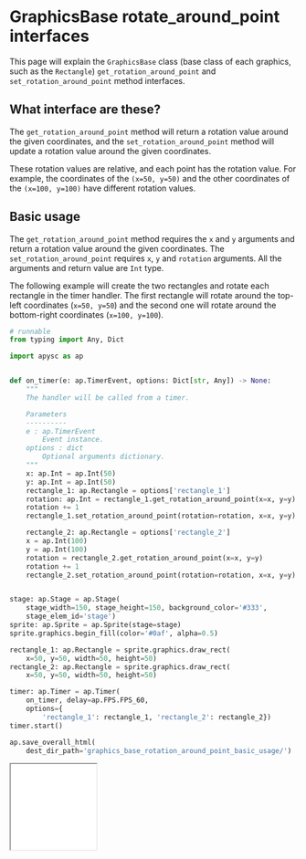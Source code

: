 # GraphicsBase rotate_around_point interfaces

This page will explain the `GraphicsBase` class (base class of each graphics, such as the `Rectangle`) `get_rotation_around_point` and `set_rotation_around_point` method interfaces.

## What interface are these?

The `get_rotation_around_point` method will return a rotation value around the given coordinates, and the `set_rotation_around_point` method will update a rotation value around the given coordinates.

These rotation values are relative, and each point has the rotation value. For example, the coordinates of the `(x=50, y=50)` and the other coordinates of the `(x=100, y=100)` have different rotation values.

## Basic usage

The `get_rotation_around_point` method requires the `x` and `y` arguments and return a rotation value around the given coordinates. The `set_rotation_around_point` requires `x`, `y` and `rotation` arguments. All the arguments and return value are `Int` type.

The following example will create the two rectangles and rotate each rectangle in the timer handler. The first rectangle will rotate around the top-left coordinates (`x=50, y=50`) and the second one will rotate around the bottom-right coordinates (`x=100, y=100`).

```py
# runnable
from typing import Any, Dict

import apysc as ap


def on_timer(e: ap.TimerEvent, options: Dict[str, Any]) -> None:
    """
    The handler will be called from a timer.

    Parameters
    ----------
    e : ap.TimerEvent
        Event instance.
    options : dict
        Optional arguments dictionary.
    """
    x: ap.Int = ap.Int(50)
    y: ap.Int = ap.Int(50)
    rectangle_1: ap.Rectangle = options['rectangle_1']
    rotation: ap.Int = rectangle_1.get_rotation_around_point(x=x, y=y)
    rotation += 1
    rectangle_1.set_rotation_around_point(rotation=rotation, x=x, y=y)

    rectangle_2: ap.Rectangle = options['rectangle_2']
    x = ap.Int(100)
    y = ap.Int(100)
    rotation = rectangle_2.get_rotation_around_point(x=x, y=y)
    rotation += 1
    rectangle_2.set_rotation_around_point(rotation=rotation, x=x, y=y)


stage: ap.Stage = ap.Stage(
    stage_width=150, stage_height=150, background_color='#333',
    stage_elem_id='stage')
sprite: ap.Sprite = ap.Sprite(stage=stage)
sprite.graphics.begin_fill(color='#0af', alpha=0.5)

rectangle_1: ap.Rectangle = sprite.graphics.draw_rect(
    x=50, y=50, width=50, height=50)
rectangle_2: ap.Rectangle = sprite.graphics.draw_rect(
    x=50, y=50, width=50, height=50)

timer: ap.Timer = ap.Timer(
    on_timer, delay=ap.FPS.FPS_60,
    options={
        'rectangle_1': rectangle_1, 'rectangle_2': rectangle_2})
timer.start()

ap.save_overall_html(
    dest_dir_path='graphics_base_rotation_around_point_basic_usage/')
```

<iframe src="static/graphics_base_rotation_around_point_basic_usage/index.html" width="150" height="150"></iframe>
